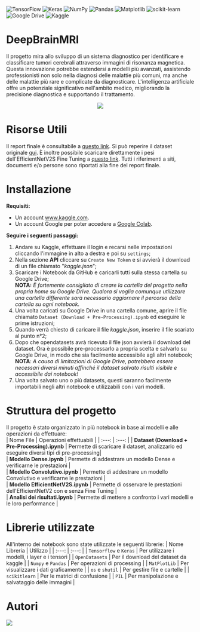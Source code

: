![TensorFlow](https://img.shields.io/badge/TensorFlow-%23FF6F00.svg?style=for-the-badge&logo=TensorFlow&logoColor=white)
![Keras](https://img.shields.io/badge/Keras-%23D00000.svg?style=for-the-badge&logo=Keras&logoColor=white)
![NumPy](https://img.shields.io/badge/numpy-%23013243.svg?style=for-the-badge&logo=numpy&logoColor=white)
![Pandas](https://img.shields.io/badge/pandas-%23150458.svg?style=for-the-badge&logo=pandas&logoColor=white)
![Matplotlib](https://img.shields.io/badge/Matplotlib-%23ffffff.svg?style=for-the-badge&logo=Matplotlib&logoColor=black)
![scikit-learn](https://img.shields.io/badge/scikit--learn-%23F7931E.svg?style=for-the-badge&logo=scikit-learn&logoColor=white)
![Google Drive](https://img.shields.io/badge/Google%20Drive-4285F4?style=for-the-badge&logo=googledrive&logoColor=white)
![Kaggle](https://img.shields.io/badge/Kaggle-035a7d?style=for-the-badge&logo=kaggle&logoColor=white)

# DeepBrainMRI
Il progetto mira allo sviluppo di un sistema diagnostico per identificare e classificare tumori cerebrali attraverso immagini di risonanza magnetica. Questa innovazione potrebbe estendersi a modelli più avanzati, assistendo professionisti non solo nella diagnosi delle malattie più comuni, ma anche delle malattie più rare e complicate da diagnosticare. L'intelligenza artificiale offre un potenziale significativo nell'ambito medico, migliorando la precisione diagnostica e supportando il trattamento.   

<p align="center"><img src="https://github.com/TheRoberto2512/DeepBrainMRI/assets/70667004/ef4a5842-79d3-4c9b-8de1-8fff5fc9e8ae"></p>

# Risorse Utili
Il report finale è consultabile a <a href="https://drive.google.com/file/d/10R7wBGUi1C4-gfKmDy9DlV3-mn4EjmI-/view?usp=sharing">questo link<a>. Si può reperire il dataset originale <a href="https://www.kaggle.com/datasets/masoudnickparvar/brain-tumor-mri-dataset">qui</a>. È inoltre possibile scaricare direttamente i pesi dell'EfficientNetV2S Fine Tuning a <a href="https://drive.google.com/file/d/1gOhUuTudMDyIe6SPYTvVHbb_M1fNS5de/view?usp=sharing">questo link<a>.
Tutti i riferimenti a siti, documenti e/o persone sono riportati alla fine del report finale. 

# Installazione
**Requisiti:**   
*  Un account <a href="https://www.kaggle.com">www.kaggle.com</a>.     
*  Un account Google per poter accedere a <a href="https://colab.research.google.com">Google Colab</a>.     

**Seguire i seguenti passaggi:**   
1) Andare su Kaggle, effettuare il login e recarsi nelle impostazioni cliccando l'immagine in alto a destra e poi su `settings`;       
2) Nella sezione **API** cliccare su `Create New Token` e si avvierà il download di un file chiamato "_kaggle.json_";
3) Scaricare i Notebook da GitHub e caricarli tutti sulla stessa cartella su Google Drive;     
 **NOTA:** _È fortemente consigliato di creare la cartella del progetto nella propria home su Google Drive. Qualora si voglia comunque utilizzare una cartella differente sarà necessario aggiornare il percorso della cartella su ogni notebook._
4) Una volta caricati su Google Drive in una cartella comune, aprire il file chiamato `Dataset (Download + Pre-Processing).ipynb` ed eseguire le prime istruzioni;
5) Quando verrà chiesto di caricare il file _kaggle.json_, inserire il file scariato al punto n°2;
6) Dopo che opendatasets avrà ricevuto il file json avvierà il download del dataset. Ora è possibile pre-processarlo a propria scelta e salvarlo su Google Drive, in modo che sia facilmente accessibile agli altri notebook;     
  **NOTA**: _A causa di limitazioni di Google Drive, potrebbero essere necessari diversi minuti affinché il dataset salvato risulti visibile e accessibile dai notebook!_
7) Una volta salvato uno o più datasets, questi saranno facilmente importabili negli altri notebook e utilizzabili con i vari modelli.

# Struttura del progetto
Il progetto è stato organizzato in più notebook in base ai modelli e alle operazioni da effettuare:    
| Nome File | Operazioni effettuabili |
| :---: | :---: |
| **Dataset (Download + Pre-Processing).ipynb** | Permette di scaricare il dataset, analizzarlo ed eseguire diversi tipi di pre-processing|       
| **Modello Dense.ipynb** | Permette di addestrare un modello Dense e verificarne le prestazioni |    
| **Modello Convolutivo.ipynb** | Permette di addestrare un modello Convolutivo e verificarne le prestazioni |     
| **Modello EfficientNetV2S.ipynb** | Permette di osservare le prestazioni dell'EfficientNetV2 con e senza Fine Tuning |      
| **Analisi dei risultati.ipynb** | Permette di mettere a confronto i vari modelli e le loro performance |

# Librerie utilizzate
All'interno dei notebook sono state utilizzate le seguenti librerie:
| Nome Libreria | Utilizzo |
| :---: | :---: |
| `Tensorflow` e `Keras` | Per utilizzare i modelli, i layer e i tensori  |
| `OpenDatasets` | Per il download del dataset da kaggle |
| `Numpy` e `Pandas` | Per operazioni di processing |
| `MatPlotLib` | Per visualizzare i dati graficamente |
| `os` e `shutil` | Per gestire file e cartelle |
| `scikitlearn` | Per le matrici di confusione |
| `PIL` | Per manipolazione e salvataggio delle immagini |

# Autori
<a href="https://github.com/theroberto2512/DeepBrainMRI/graphs/contributors">
  <img src="https://contrib.rocks/image?repo=theroberto2512/DeepBrainMRI"/>
</a>  

